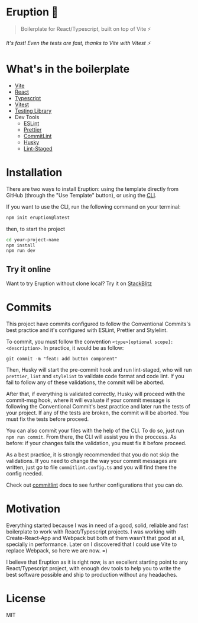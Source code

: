 # Eruption 🌋

> Boilerplate for React/Typescript, built on top of Vite ⚡️

_It's fast! Even the tests are fast, thanks to Vite with Vitest ⚡️_

# What's in the boilerplate

- [Vite](https://vitejs.dev/)
- [React](https://reactjs.org/)
- [Typescript](https://www.typescriptlang.org/)
- [Vitest](https://vitest.dev/)
- [Testing Library](https://testing-library.com/)
- Dev Tools
  - [ESLint](https://eslint.org/)
  - [Prettier](https://prettier.io/)
  - [CommitLint](https://commitlint.js.org/#/)
  - [Husky](https://typicode.github.io/husky/#/)
  - [Lint-Staged](https://github.com/okonet/lint-staged)

# Installation

There are two ways to install Eruption: using the template directly from GitHub (through the "Use Template" button), or using the [CLI](https://www.npmjs.com/package/create-eruption).

If you want to use the CLI, run the following command on your terminal:

```Bash
npm init eruption@latest
```

then, to start the project

```Bash
cd your-project-name
npm install
npm run dev
```

## Try it online

Want to try Eruption without clone local? Try it on [StackBlitz](https://stackblitz.com/fork/github/eruptionjs/core)

# Commits

This project have commits configured to follow the Conventional Commits's best practice and it's configured with ESLint, Prettier and Stylelint.

To commit, you must follow the convention `<type>[optional scope]: <description>`. In practice, it would be as follow:

```git
git commit -m "feat: add button component"
```

Then, Husky will start the pre-commit hook and run lint-staged, who will run `prettier`, `lint` and `stylelint` to validate code format and code lint. If you fail to follow any of these validations, the commit will be aborted.

After that, if everything is validated correctly, Husky will proceed with the commit-msg hook, where it will evaluate if your commit message is following the Conventional Commit's best practice and later run the tests of your project. If any of the tests are broken, the commit will be aborted. You must fix the tests before proceed.

You can also commit your files with the help of the CLI. To do so, just run `npm run commit`. From there, the CLI will assist you in the proccess. As before: if your changes fails the validation, you must fix it before proceed.

As a best practice, it is strongly recommended that you do not skip the validations. If you need to change the way your commit messages are written, just go to file `commitlint.config.ts` and you will find there the config needed.

Check out [commitlint](https://commitlint.js.org/#/) docs to see further configurations that you can do.

# Motivation

Everything started because I was in need of a good, solid, reliable and fast boilerplate to work with React/Typescript projects. I was working with Create-React-App and Webpack but both of them wasn't that good at all, specially in performance. Later on I discovered that I could use Vite to replace Webpack, so here we are now. =)

I believe that Eruption as it is right now, is an excellent starting point to any React/Typescript project, with enough dev tools to help you to write the best software possible and ship to production without any headaches.

# License

MIT
